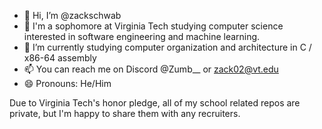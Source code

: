 - 👋 Hi, I’m @zackschwab
- 👀 I'm a sophomore at Virginia Tech studying computer science interested in software engineering and machine learning. 
- 🌱 I’m currently studying computer organization and architecture in C / x86-64 assembly
- 📫 You can reach me on Discord @Zumb__ or zack02@vt.edu
- 😄 Pronouns: He/Him


Due to Virginia Tech's honor pledge, all of my school related repos are private, but I'm happy to share them with any recruiters.  
<!---
zackschwab/zackschwab is a ✨ special ✨ repository because its `README.md` (this file) appears on your GitHub profile.
You can click the Preview link to take a look at your changes.
--->
